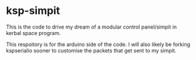 # ksp-simpit

This is the code to drive my dream of a modular control panel/simpit in kerbal space program.

This respoitory is for the arduino side of the code. I will also likely be forking kspserialio sooner to customise the packets that get sent to my simpit.
